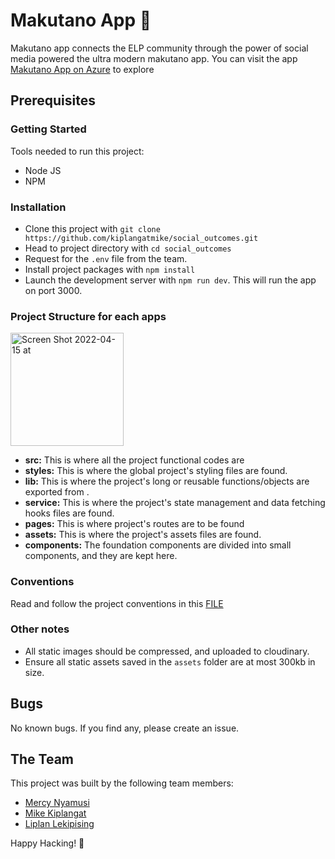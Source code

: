 # Makutano App 🚀

Makutano app connects the ELP community through the power of social media powered the ultra modern makutano app. You can visit the app [Makutano App on Azure](https://makutano.azurewebsites.net) to explore

## Prerequisites

### Getting Started

Tools needed to run this project:

- Node JS
- NPM

### Installation

- Clone this project with `git clone https://github.com/kiplangatmike/social_outcomes.git`
- Head to project directory with `cd social_outcomes`
- Request for the `.env` file from the team.
- Install project packages with `npm install`
- Launch the development server with `npm run dev`. This will run the app on port 3000.

### Project Structure for each apps

<img width="181" alt="Screen Shot 2022-04-15 at" src="https://res.cloudinary.com/dpnbddror/image/upload/v1681488501/media/Screenshot_from_2023-04-14_18-06-41_hknv7e.png">

- **src:** This is where all the project functional codes are
- **styles:** This is where the global project's styling files are found.
- **lib:** This is where the project's long or reusable functions/objects are exported from .
- **service:** This is where the project's state management and data fetching hooks files are found.
- **pages:** This is where project's routes are to be found
- **assets:** This is where the project's assets files are found.
- **components:** The foundation components are divided into small components, and they are kept here.

### Conventions

Read and follow the project conventions in this [FILE](/conventions.md)

### Other notes

- All static images should be compressed, and uploaded to cloudinary.
- Ensure all static assets saved in the `assets` folder are at most 300kb in size.

## Bugs

No known bugs. If you find any, please create an issue.

## The Team

This project was built by the following team members:

- [Mercy Nyamusi](https://github.com/MercyNyamusi)
- [Mike Kiplangat](https://github.com/kiplangatmike)
- [Liplan Lekipising](https://github.com/Lekipising)

Happy Hacking! 🚀
